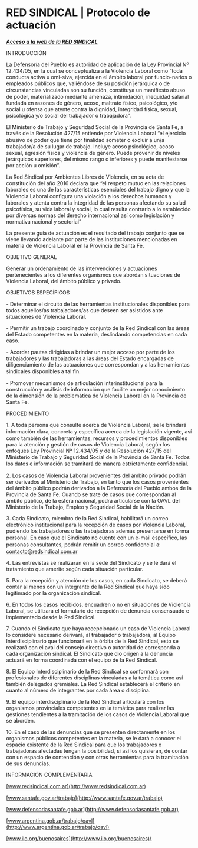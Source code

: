 # RED SINDICAL | Protocolo de actuación

__[_Acceso a la web de la RED SINDICAL_](https://www.redsindical.com.ar)__

INTRODUCCIÓN

La Defensoría del Pueblo es autoridad de aplicación de la Ley Provincial Nº 12.434/05, en la cual se conceptualiza a la Violencia Laboral como “toda conducta activa u omi-siva, ejercida en el ámbito laboral por funcio-narios o empleados públicos que, valiéndose de su posición jerárquica o de circunstancias vinculadas son su función, constituya un maniﬁesto abuso de poder, materializado mediante amenaza, intimidación, inequidad salarial fundada en razones de género, acoso, maltrato físico, psicológico, y/o social u ofensa que atente contra la dignidad, integridad física, sexual, psicológica y/o social del trabajador o trabajadora”.

El Ministerio de Trabajo y Seguridad Social de la Provincia de Santa Fe, a través de la Resolución 427/15 entiende por Violencia Laboral “el ejercicio abusivo de poder que tiene por ﬁnalidad someter o excluir a un/a trabajador/a de su lugar de trabajo. Incluye acoso psicológico, acoso sexual, agresión física y violencia de género. Puede provenir de niveles jerárquicos superiores, del mismo rango o inferiores y puede manifestarse por acción u omisión”.

La Red Sindical por Ambientes Libres de Violencia, en su acta de constitución del año 2016 declara que “el respeto mutuo en las relaciones laborales es una de las características esenciales del trabajo digno y que la Violencia Laboral conﬁgura una violación a los derechos humanos y laborales y atenta contra la integridad de las personas afectando su salud psicofísica, su vida laboral y social, lo cual resulta contrario a lo establecido por diversas normas del derecho internacional así como legislación y normativa nacional y sectorial”

La presente guía de actuación es el resultado del trabajo conjunto que se viene llevando adelante por parte de las instituciones mencionadas en materia de Violencia Laboral en la Provincia de Santa Fe.

OBJETIVO GENERAL

Generar un ordenamiento de las intervenciones y actuaciones pertenecientes a los diferentes organismos que abordan situaciones de Violencia Laboral, del ámbito público y privado.

OBJETIVOS ESPECÍFICOS

\- Determinar el circuito de las herramientas institucionales disponibles para todos aquellos/as trabajadores/as que deseen ser asistidos ante situaciones de Violencia Laboral.

\- Permitir un trabajo coordinado y conjunto de la Red Sindical con las áreas del Estado competentes en la materia, deslindando competencias en cada caso.

\- Acordar pautas dirigidas a brindar un mejor acceso por parte de los trabajadores y las trabajadoras a las áreas del Estado encargadas de diligenciamiento de las actuaciones que correspondan y a las herramientas sindicales disponibles a tal ﬁn.

\- Promover mecanismos de articulación interinstitucional para la construcción y análisis de información que facilite un mejor conocimiento de la dimensión de la problemática de Violencia Laboral en la Provincia de Santa Fe.

PROCEDIMIENTO

1\. A toda persona que consulte acerca de Violencia Laboral, se le brindará información clara, concreta y especíﬁca acerca de la legislación vigente, así como también de las herramientas, recursos y procedimientos disponibles para la atención y gestión de casos de Violencia Laboral, según los enfoques Ley Provincial Nº 12.434/05 y de la Resolución 427/15 del Ministerio de Trabajo y Seguridad Social de la Provincia de Santa Fe. Todos los datos e información se tramitará de manera estrictamente conﬁdencial.

2\. Los casos de Violencia Laboral provenientes del ámbito privado podrán ser derivados al Ministerio de Trabajo, en tanto que los casos provenientes del ámbito público podrán derivados a la Defensoría del Pueblo ambos de la Provincia de Santa Fe. Cuando se trate de casos que correspondan al ámbito público, de la esfera nacional, podrá articularse con la OAVL del Ministerio de la Trabajo, Empleo y Seguridad Social de la Nación.

3\. Cada Sindicato, miembro de la Red Sindical, habilitará un correo electrónico institucional para la recepción de casos por Violencia Laboral, pudiendo los trabajadores o las trabajadoras además presentarse en forma personal. En caso que el Sindicato no cuente con un e-mail especíﬁco, las personas consultantes, podrán remitir un correo conﬁdencial a: contacto@redsindical.com.ar

4\. Las entrevistas se realizaran en la sede del Sindicato y se le dará el tratamiento que amerite según cada situación particular.

5\. Para la recepción y atención de los casos, en cada Sindicato, se deberá contar al menos con un integrante de la Red Sindical que haya sido legitimado por la organización sindical.

6\. En todos los casos recibidos, encuadren o no en situaciones de Violencia Laboral, se utilizará el formulario de recepción de denuncia consensuado e implementado desde la Red Sindical.

7\. Cuando el Sindicato que haya recepcionado un caso de Violencia Laboral lo considere necesario derivará, al trabajador o trabajadora, al Equipo Interdisciplinario que funcionará en la órbita de la Red Sindical, esto se realizará con el aval del consejo directivo o autoridad de corresponda a cada organización sindical. El Sindicato que dio origen a la denuncia actuará en forma coordinada con el equipo de la Red Sindical.

8\. El Equipo Interdisciplinario de la Red Sindical se conformará con profesionales de diferentes disciplinas vinculadas a la temática como así también delegados gremiales. La Red Sindical establecerá el criterio en cuanto al número de integrantes por cada área o disciplina.

9\. El equipo interdisciplinario de la Red Sindical articulará con los organismos provinciales competentes en la temática para realizar las gestiones tendientes a la tramitación de los casos de Violencia Laboral que se aborden.

10\. En el caso de las denuncias que se presenten directamente en los organismos públicos competentes en la materia, se le dará a conocer el espacio existente de la Red Sindical para que los trabajadores o trabajadoras afectadas tengan la posibilidad, si así los quisieran, de contar con un espacio de contención y con otras herramientas para la tramitación de sus denuncias.

INFORMACIÓN COMPLEMENTARIA

[www.redsindical.com.ar](http://www.redsindical.com.ar)

[www.santafe.gov.ar/trabajo](http://www.santafe.gov.ar/trabajo)

[www.defensoriasantafe.gob.ar](http://www.defensoriasantafe.gob.ar)

[www.argentina.gob.ar/trabajo/oavl](http://www.argentina.gob.ar/trabajo/oavl)

[www.ilo.org/buenosaires](http://www.ilo.org/buenosaires)\

